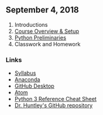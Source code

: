 ## September 4, 2018
1. Introductions
2. [Course Overview & Setup](../Slides/L0_Course_Introduction.pdf)
3. [Python Preliminaries](../Slides/L1_Python_Preliminaries.slides.html)
4. Classwork and Homework

### Links
* [Syllabus](../Syllabus.md)
* [Anaconda](https://www.anaconda.com)
* [GitHub Desktop](https://desktop.github.com)
* [Atom](https://atom.io)
* [Python 3 Reference Cheat Sheet](../Downloads/Python3_reference_cheat_sheet.pdf)
* [Dr. Huntley's GitHub repository](https://github.com/christopherhuntley/ba505-docs)
